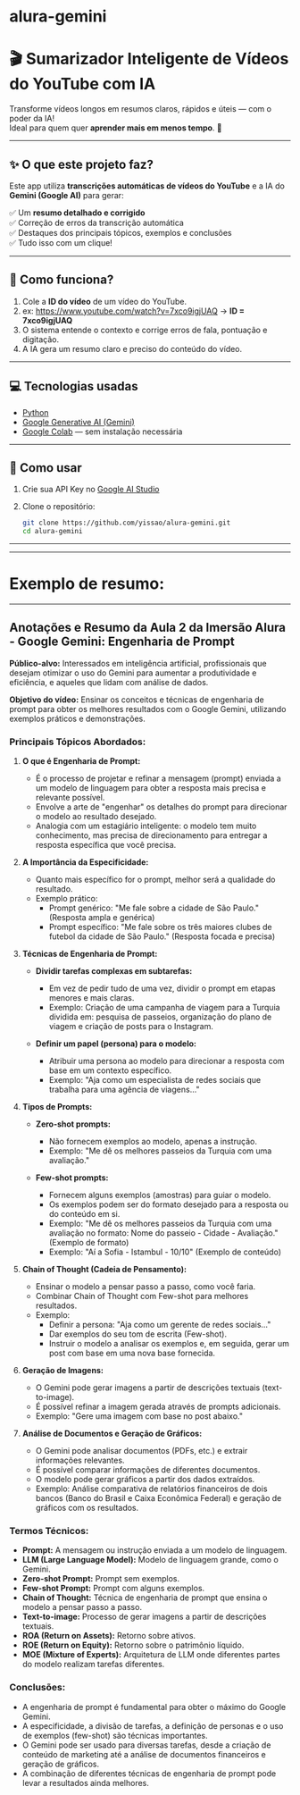 # alura-gemini
# 🎬 Sumarizador Inteligente de Vídeos do YouTube com IA

Transforme vídeos longos em resumos claros, rápidos e úteis — com o poder da IA!  
Ideal para quem quer **aprender mais em menos tempo**. 🚀

---

## ✨ O que este projeto faz?

Este app utiliza **transcrições automáticas de vídeos do YouTube** e a IA do **Gemini (Google AI)** para gerar:

✅ Um **resumo detalhado e corrigido**  
✅ Correção de erros da transcrição automática  
✅ Destaques dos principais tópicos, exemplos e conclusões  
✅ Tudo isso com um clique!

---

## 🧠 Como funciona?

1. Cole a **ID do vídeo** de um vídeo do YouTube.
2. ex: https://www.youtube.com/watch?v=7xco9igjUAQ -> **ID = 7xco9igjUAQ**
3. O sistema entende o contexto e corrige erros de fala, pontuação e digitação.
4. A IA gera um resumo claro e preciso do conteúdo do vídeo.

---

## 💻 Tecnologias usadas

- [Python](https://www.python.org/)
- [Google Generative AI (Gemini)](https://ai.google.dev/)
- [Google Colab](https://colab.research.google.com/) — sem instalação necessária

---

## 🚀 Como usar

1. Crie sua API Key no [Google AI Studio](https://makersuite.google.com/app/apikey)
2. Clone o repositório:

   ```bash
   git clone https://github.com/yissao/alura-gemini.git
   cd alura-gemini
---
---
# Exemplo de resumo:
---
## Anotações e Resumo da Aula 2 da Imersão Alura - Google Gemini: Engenharia de Prompt

**Público-alvo:** Interessados em inteligência artificial, profissionais que desejam otimizar o uso do Gemini para aumentar a produtividade e eficiência, e aqueles que lidam com análise de dados.

**Objetivo do vídeo:** Ensinar os conceitos e técnicas de engenharia de prompt para obter os melhores resultados com o Google Gemini, utilizando exemplos práticos e demonstrações.

### Principais Tópicos Abordados:

1. **O que é Engenharia de Prompt:**
    
    - É o processo de projetar e refinar a mensagem (prompt) enviada a um modelo de linguagem para obter a resposta mais precisa e relevante possível.
    - Envolve a arte de "engenhar" os detalhes do prompt para direcionar o modelo ao resultado desejado.
    - Analogia com um estagiário inteligente: o modelo tem muito conhecimento, mas precisa de direcionamento para entregar a resposta específica que você precisa.
2. **A Importância da Especificidade:**
    
    - Quanto mais específico for o prompt, melhor será a qualidade do resultado.
    - Exemplo prático:
        - Prompt genérico: "Me fale sobre a cidade de São Paulo." (Resposta ampla e genérica)
        - Prompt específico: "Me fale sobre os três maiores clubes de futebol da cidade de São Paulo." (Resposta focada e precisa)
3. **Técnicas de Engenharia de Prompt:**
    
    - **Dividir tarefas complexas em subtarefas:**
        
        - Em vez de pedir tudo de uma vez, dividir o prompt em etapas menores e mais claras.
        - Exemplo: Criação de uma campanha de viagem para a Turquia dividida em: pesquisa de passeios, organização do plano de viagem e criação de posts para o Instagram.
    - **Definir um papel (persona) para o modelo:**
        
        - Atribuir uma persona ao modelo para direcionar a resposta com base em um contexto específico.
        - Exemplo: "Aja como um especialista de redes sociais que trabalha para uma agência de viagens..."
4. **Tipos de Prompts:**
    
    - **Zero-shot prompts:**
        
        - Não fornecem exemplos ao modelo, apenas a instrução.
        - Exemplo: "Me dê os melhores passeios da Turquia com uma avaliação."
    - **Few-shot prompts:**
        
        - Fornecem alguns exemplos (amostras) para guiar o modelo.
        - Os exemplos podem ser do formato desejado para a resposta ou do conteúdo em si.
        - Exemplo: "Me dê os melhores passeios da Turquia com uma avaliação no formato: Nome do passeio - Cidade - Avaliação." (Exemplo de formato)
        - Exemplo: "Aí a Sofia - Istambul - 10/10" (Exemplo de conteúdo)
5. **Chain of Thought (Cadeia de Pensamento):**
    
    - Ensinar o modelo a pensar passo a passo, como você faria.
    - Combinar Chain of Thought com Few-shot para melhores resultados.
    - Exemplo:
        - Definir a persona: "Aja como um gerente de redes sociais..."
        - Dar exemplos do seu tom de escrita (Few-shot).
        - Instruir o modelo a analisar os exemplos e, em seguida, gerar um post com base em uma nova base fornecida.
6. **Geração de Imagens:**
    
    - O Gemini pode gerar imagens a partir de descrições textuais (text-to-image).
    - É possível refinar a imagem gerada através de prompts adicionais.
    - Exemplo: "Gere uma imagem com base no post abaixo."
7. **Análise de Documentos e Geração de Gráficos:**
    
    - O Gemini pode analisar documentos (PDFs, etc.) e extrair informações relevantes.
    - É possível comparar informações de diferentes documentos.
    - O modelo pode gerar gráficos a partir dos dados extraídos.
    - Exemplo: Análise comparativa de relatórios financeiros de dois bancos (Banco do Brasil e Caixa Econômica Federal) e geração de gráficos com os resultados.

### Termos Técnicos:

- **Prompt:** A mensagem ou instrução enviada a um modelo de linguagem.
- **LLM (Large Language Model):** Modelo de linguagem grande, como o Gemini.
- **Zero-shot Prompt:** Prompt sem exemplos.
- **Few-shot Prompt:** Prompt com alguns exemplos.
- **Chain of Thought:** Técnica de engenharia de prompt que ensina o modelo a pensar passo a passo.
- **Text-to-image:** Processo de gerar imagens a partir de descrições textuais.
- **ROA (Return on Assets):** Retorno sobre ativos.
- **ROE (Return on Equity):** Retorno sobre o patrimônio líquido.
- **MOE (Mixture of Experts):** Arquitetura de LLM onde diferentes partes do modelo realizam tarefas diferentes.

### Conclusões:

- A engenharia de prompt é fundamental para obter o máximo do Google Gemini.
- A especificidade, a divisão de tarefas, a definição de personas e o uso de exemplos (few-shot) são técnicas importantes.
- O Gemini pode ser usado para diversas tarefas, desde a criação de conteúdo de marketing até a análise de documentos financeiros e geração de gráficos.
- A combinação de diferentes técnicas de engenharia de prompt pode levar a resultados ainda melhores.
